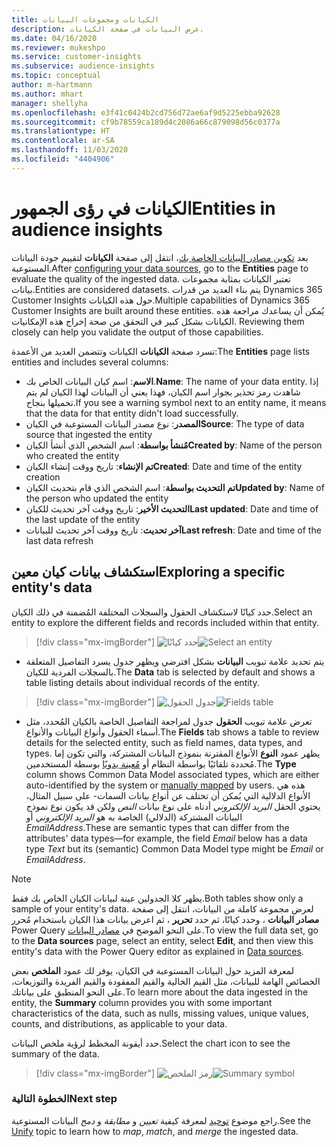 ```yaml
---
title: الكيانات ومجموعات البيانات
description: عرض البيانات في صفحة الكيانات.
ms.date: 04/16/2020
ms.reviewer: mukeshpo
ms.service: customer-insights
ms.subservice: audience-insights
ms.topic: conceptual
author: m-hartmann
ms.author: mhart
manager: shellyha
ms.openlocfilehash: e3f41c0424b2cd756d72ae6af9d5225ebba92628
ms.sourcegitcommit: cf9b78559ca189d4c2086a66c879098d56c0377a
ms.translationtype: HT
ms.contentlocale: ar-SA
ms.lasthandoff: 11/03/2020
ms.locfileid: "4404906"
---
```

# <a name="entities-in-audience-insights"></a><span data-ttu-id="61f90-103">الكيانات في رؤى الجمهور</span><span class="sxs-lookup"><span data-stu-id="61f90-103">Entities in audience insights</span></span>

<span data-ttu-id="61f90-104">بعد [تكوين مصادر البيانات الخاصة بك](data-sources.md)، انتقل إلى صفحة **الكيانات** لتقييم جودة البيانات المستوعبة.</span><span class="sxs-lookup"><span data-stu-id="61f90-104">After [configuring your data sources](data-sources.md), go to the **Entities** page to evaluate the quality of the ingested data.</span></span> <span data-ttu-id="61f90-105">تعتبر الكيانات بمثابة مجموعات بيانات.</span><span class="sxs-lookup"><span data-stu-id="61f90-105">Entities are considered datasets.</span></span> <span data-ttu-id="61f90-106">يتم بناء العديد من قدرات Dynamics 365 Customer Insights حول هذه الكيانات.</span><span class="sxs-lookup"><span data-stu-id="61f90-106">Multiple capabilities of Dynamics 365 Customer Insights are built around these entities.</span></span> <span data-ttu-id="61f90-107">يُمكن أن يساعدك مراجعة هذه الكيانات بشكل كبير في التحقق من صحة إخراج هذه الإمكانيات. </span><span class="sxs-lookup"><span data-stu-id="61f90-107">Reviewing them closely can help you validate the output of those capabilities.</span></span>

<span data-ttu-id="61f90-108">تسرد صفحة **الكيانات** الكيانات وتتضمن العديد من الأعمدة:</span><span class="sxs-lookup"><span data-stu-id="61f90-108">The **Entities** page lists entities and includes several columns:</span></span>

- <span data-ttu-id="61f90-109">**الاسم**: اسم كيان البيانات الخاص بك.</span><span class="sxs-lookup"><span data-stu-id="61f90-109">**Name**: The name of your data entity.</span></span> <span data-ttu-id="61f90-110">إذا شاهدت رمز تحذير بجوار اسم الكيان، فهذا يعني أن البيانات لهذا الكيان لم يتم تحميلها بنجاح.</span><span class="sxs-lookup"><span data-stu-id="61f90-110">If you see a warning symbol next to an entity name, it means that the data for that entity didn't load successfully.</span></span>
- <span data-ttu-id="61f90-111">**المصدر**: نوع مصدر البيانات المستوعبة في الكيان</span><span class="sxs-lookup"><span data-stu-id="61f90-111">**Source**: The type of data source that ingested the entity</span></span>
- <span data-ttu-id="61f90-112">**مُنشأ بواسطة**: اسم الشخص الذي أنشأ الكيان</span><span class="sxs-lookup"><span data-stu-id="61f90-112">**Created by**: Name of the person who created the entity</span></span>
- <span data-ttu-id="61f90-113">**تم الإنشاء**: تاريخ ووقت إنشاء الكيان</span><span class="sxs-lookup"><span data-stu-id="61f90-113">**Created**: Date and time of the entity creation</span></span>
- <span data-ttu-id="61f90-114">**تم التحديث بواسطة**: اسم الشخص الذي قام بتحديث الكيان</span><span class="sxs-lookup"><span data-stu-id="61f90-114">**Updated by**: Name of the person who updated the entity</span></span>
- <span data-ttu-id="61f90-115">**التحديث الأخير**: تاريخ ووقت آخر تحديث للكيان</span><span class="sxs-lookup"><span data-stu-id="61f90-115">**Last updated**: Date and time of the last update of the entity</span></span>
- <span data-ttu-id="61f90-116">**آخر تحديث**: تاريخ ووقت آخر تحديث للبيانات</span><span class="sxs-lookup"><span data-stu-id="61f90-116">**Last refresh**: Date and time of the last data refresh</span></span>

## <a name="exploring-a-specific-entitys-data"></a><span data-ttu-id="61f90-117">استكشاف بيانات كيان معين</span><span class="sxs-lookup"><span data-stu-id="61f90-117">Exploring a specific entity's data</span></span>

<span data-ttu-id="61f90-118">حدد كيانًا لاستكشاف الحقول والسجلات المختلفة المُضمنة في ذلك الكيان.</span><span class="sxs-lookup"><span data-stu-id="61f90-118">Select an entity to explore the different fields and records included within that entity.</span></span>

> [!div class="mx-imgBorder"]
> <span data-ttu-id="61f90-119">![حدد كيانًا](media/data-manager-entities-data.png "حدد كيانًا")</span><span class="sxs-lookup"><span data-stu-id="61f90-119">![Select an entity](media/data-manager-entities-data.png "Select an entity")</span></span>

- <span data-ttu-id="61f90-120">يتم تحديد علامة تبويب **البيانات** بشكل افترضي ويظهر جدول يسرد التفاصيل المتعلقة بالسجلات الفردية للكيان.</span><span class="sxs-lookup"><span data-stu-id="61f90-120">The **Data** tab is selected by default and shows a table listing details about individual records of the entity.</span></span>

> [!div class="mx-imgBorder"]
> <span data-ttu-id="61f90-121">![جدول الحقول](media/data-manager-entities-fields.PNG "جدول الحقول")</span><span class="sxs-lookup"><span data-stu-id="61f90-121">![Fields table](media/data-manager-entities-fields.PNG "Fields table")</span></span>

- <span data-ttu-id="61f90-122">تعرض علامة تبويب **الحقول** جدول لمراجعة التفاصيل الخاصة بالكيان المُحدد، مثل أسماء الحقول وأنواع البيانات والأنواع.</span><span class="sxs-lookup"><span data-stu-id="61f90-122">The **Fields** tab shows a table to review details for the selected entity, such as field names, data types, and types.</span></span> <span data-ttu-id="61f90-123">يظهر عمود **النوع** الأنواع المقترنة بنموذج البيانات المشتركة، والتي تكون إما مُحددة تلقائيًا بواسطة النظام أو [مُعينة يدويًا](map-entities.md) بوسطة المستخدمين.</span><span class="sxs-lookup"><span data-stu-id="61f90-123">The **Type** column shows Common Data Model associated types, which are either auto-identified by the system or [manually mapped](map-entities.md) by users.</span></span> <span data-ttu-id="61f90-124">هذه هي الأنواع الدلالية التي يُمكن أن تختلف عن أنواع بيانات السمات- على سبيل المثال، يحتوي الحقل *البريد الإلكتروني* أدناه على نوع بيانات *النص* ولكن قد يكون نوع نموذج البيانات المشتركة (الدلالي) الخاصة به هو *البريد الإلكتروني* أو *EmailAddress*.</span><span class="sxs-lookup"><span data-stu-id="61f90-124">These are semantic types that can differ from the attributes' data types—for example, the field *Email* below has a data type *Text* but its (semantic) Common Data Model type might be *Email* or *EmailAddress*.</span></span>

> [!NOTE]
> <span data-ttu-id="61f90-125">يظهر كلا الجدولين عينة لبيانات الكيان الخاص بك فقط.</span><span class="sxs-lookup"><span data-stu-id="61f90-125">Both tables show only a sample of your entity's data.</span></span> <span data-ttu-id="61f90-126">لعرض مجموعة كاملة من البيانات، انتقل إلى صفحة **مصادر البيانات** ، وحدد كيانًا، ثم حدد **تحرير** ، ثم اعرض بيانات هذا الكيان باستخدام مُحرر Power Query على النحو الموضح في [مصادر البيانات](data-sources.md).</span><span class="sxs-lookup"><span data-stu-id="61f90-126">To view the full data set, go to the **Data sources** page, select an entity, select **Edit**, and then view this entity's data with the Power Query editor as explained in [Data sources](data-sources.md).</span></span>

<span data-ttu-id="61f90-127">لمعرفة المزيد حول البيانات المستوعبة في الكيان، يوفر لك عمود **الملخص** بعض الخصائص الهامة للبيانات، مثل القيم الخالية والقيم المفقودة والقيم الفريدة والتوزيعات، على النحو المنطبق على بياناتك.</span><span class="sxs-lookup"><span data-stu-id="61f90-127">To learn more about the data ingested in the entity, the **Summary** column provides you with some important characteristics of the data, such as nulls, missing values, unique values, counts, and distributions, as applicable to your data.</span></span>

<span data-ttu-id="61f90-128">حدد أيقونة المخطط لرؤية ملخص البيانات.</span><span class="sxs-lookup"><span data-stu-id="61f90-128">Select the chart icon to see the summary of the data.</span></span>

> [!div class="mx-imgBorder"]
> <span data-ttu-id="61f90-129">![رمز الملخص](media/data-manager-entities-summary.png "جدول ملخص البيانات")</span><span class="sxs-lookup"><span data-stu-id="61f90-129">![Summary symbol](media/data-manager-entities-summary.png "Data summary table")</span></span>

### <a name="next-step"></a><span data-ttu-id="61f90-130">الخطوة التالية</span><span class="sxs-lookup"><span data-stu-id="61f90-130">Next step</span></span>

<span data-ttu-id="61f90-131">راجع موضوع [توحيد](data-unification.md) لمعرفة كيفية *تعيين* و *مطابقة* و *دمج* البيانات المستوعبة.</span><span class="sxs-lookup"><span data-stu-id="61f90-131">See the [Unify](data-unification.md) topic to learn how to *map*, *match*, and *merge* the ingested data.</span></span>
